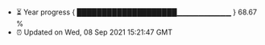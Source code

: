 - ⏳ Year progress { ████████████████████▁▁▁▁▁▁▁▁▁▁ } 68.67 %
- ⏰ Updated on Wed, 08 Sep 2021 15:21:47 GMT

